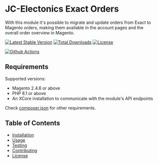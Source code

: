 # JC-Electonics Exact Orders

With this module it's possible to migrate and update orders from Exact to Magento
orders, making them available in the account pages and the overall order overview
in Magento.

[![Latest Stable Version](http://poser.pugx.org/jc-electronics/magento2-exact-orders/v)](https://packagist.org/packages/jc-electronics/magento2-exact-orders)
[![Total Downloads](http://poser.pugx.org/jc-electronics/magento2-exact-orders/downloads)](https://packagist.org/packages/jc-electronics/magento2-exact-orders)
[![License](http://poser.pugx.org/jc-electronics/magento2-exact-orders/license)](https://packagist.org/packages/jc-electronics/magento2-exact-orders)

[![Github Actions](https://github.com/JC-Electronics-Temp/magento2-exact-orders/workflows/GrumPHP/badge.svg)](https://github.com/JC-Electronics-Temp/magento2-exact-orders/actions/workflows/grumphp.yml)

## Requirements

Supported versions:
- Magento 2.4.6 or above
- PHP 8.1 or above
- An XCore installation to communicate with the module's API endpoints

Check [composer.json](composer.json) for other requirements.

## Table of Contents

- [Installation](docs/INSTALLATON.md)
- [Usage](docs/USAGE.md)
- [Testing](docs/TESTING.md)
- [Contributing](docs/CONTRIBUTION.md)
- [License](LICENSE)
